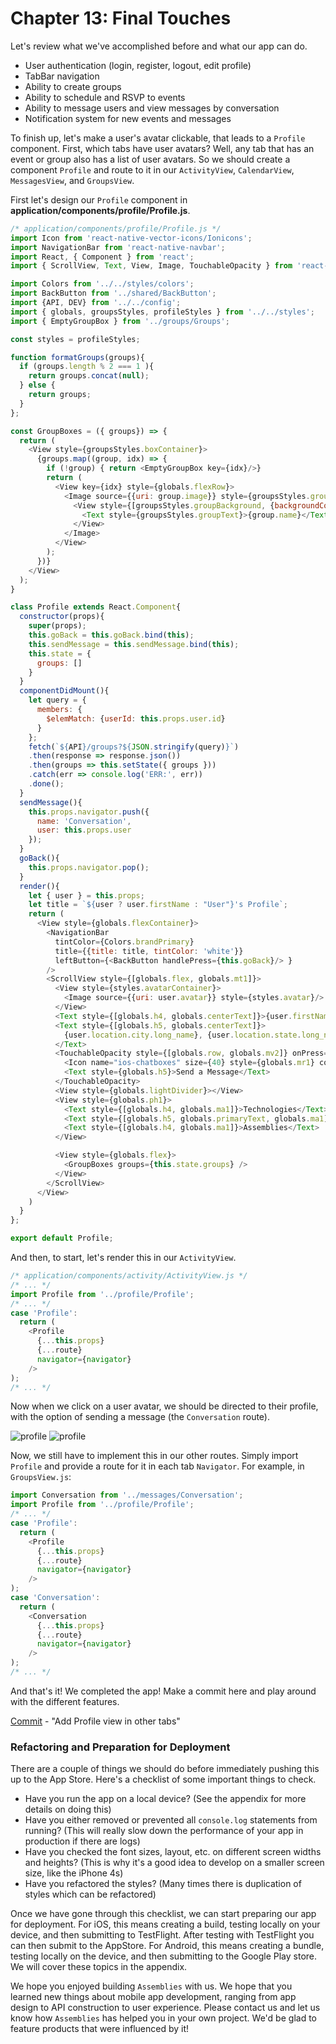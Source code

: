 # Chapter 13: Final Touches

Let's review what we've accomplished before and what our app can do. 

- User authentication (login, register, logout, edit profile)
- TabBar navigation 
- Ability to create groups
- Ability to schedule and RSVP to events
- Ability to message users and view messages by conversation
- Notification system for new events and messages

To finish up, let's make a user's avatar clickable, that leads to a `Profile` component. First, which tabs have user avatars? Well, any tab that has an event or group also has a list of user avatars. So we should create a component `Profile` and route to it in our `ActivityView`, `CalendarView`, `MessagesView`, and `GroupsView`.

First let's design our `Profile` component in **application/components/profile/Profile.js**.

```javascript
/* application/components/profile/Profile.js */
import Icon from 'react-native-vector-icons/Ionicons';
import NavigationBar from 'react-native-navbar';
import React, { Component } from 'react';
import { ScrollView, Text, View, Image, TouchableOpacity } from 'react-native';

import Colors from '../../styles/colors';
import BackButton from '../shared/BackButton';
import {API, DEV} from '../../config';
import { globals, groupsStyles, profileStyles } from '../../styles';
import { EmptyGroupBox } from '../groups/Groups';

const styles = profileStyles;

function formatGroups(groups){
  if (groups.length % 2 === 1 ){
    return groups.concat(null);
  } else {
    return groups;
  }
};

const GroupBoxes = ({ groups}) => {
  return (
    <View style={groupsStyles.boxContainer}>
      {groups.map((group, idx) => {
        if (!group) { return <EmptyGroupBox key={idx}/>}
        return (
          <View key={idx} style={globals.flexRow}>
            <Image source={{uri: group.image}} style={groupsStyles.groupImage}>
              <View style={[groupsStyles.groupBackground, {backgroundColor: group.color,}]} >
                <Text style={groupsStyles.groupText}>{group.name}</Text>
              </View>
            </Image>
          </View>
        );
      })}
    </View>
  );
}

class Profile extends React.Component{
  constructor(props){
    super(props);
    this.goBack = this.goBack.bind(this);
    this.sendMessage = this.sendMessage.bind(this);
    this.state = {
      groups: []
    }
  }
  componentDidMount(){
    let query = {
      members: {
        $elemMatch: {userId: this.props.user.id}
      }
    };
    fetch(`${API}/groups?${JSON.stringify(query)}`)
    .then(response => response.json())
    .then(groups => this.setState({ groups }))
    .catch(err => console.log('ERR:', err))
    .done();
  }
  sendMessage(){
    this.props.navigator.push({
      name: 'Conversation',
      user: this.props.user
    });
  }
  goBack(){
    this.props.navigator.pop();
  }
  render(){
    let { user } = this.props;
    let title = `${user ? user.firstName : "User"}'s Profile`;
    return (
      <View style={globals.flexContainer}>
        <NavigationBar
          tintColor={Colors.brandPrimary}
          title={{title: title, tintColor: 'white'}}
          leftButton={<BackButton handlePress={this.goBack}/> }
        />
        <ScrollView style={[globals.flex, globals.mt1]}>
          <View style={styles.avatarContainer}>
            <Image source={{uri: user.avatar}} style={styles.avatar}/>
          </View>
          <Text style={[globals.h4, globals.centerText]}>{user.firstName} {user.lastName}</Text>
          <Text style={[globals.h5, globals.centerText]}>
            {user.location.city.long_name}, {user.location.state.long_name}
          </Text>
          <TouchableOpacity style={[globals.row, globals.mv2]} onPress={this.sendMessage}>
            <Icon name="ios-chatboxes" size={40} style={globals.mr1} color={Colors.brandPrimary}/>
            <Text style={globals.h5}>Send a Message</Text>
          </TouchableOpacity>
          <View style={globals.lightDivider}></View>
          <View style={globals.ph1}>
            <Text style={[globals.h4, globals.ma1]}>Technologies</Text>
            <Text style={[globals.h5, globals.primaryText, globals.ma1]}>{user.technologies.join(', ')}</Text>
            <Text style={[globals.h4, globals.ma1]}>Assemblies</Text>
          </View>

          <View style={globals.flex}>
            <GroupBoxes groups={this.state.groups} />
          </View>
        </ScrollView>
      </View>
    )
  }
};

export default Profile;
```

And then, to start, let's render this in our `ActivityView`.

```javascript
/* application/components/activity/ActivityView.js */
/* ... */
import Profile from '../profile/Profile';
/* ... */
case 'Profile':
  return (
    <Profile
      {...this.props}
      {...route}
      navigator={navigator}
    />
);
/* ... */
```

Now when we click on a user avatar, we should be directed to their profile, with the option of sending a message (the `Conversation` route).

![profile](/images/chapter-13/profile-1.png)
![profile](/images/chapter-13/profile-2.png)

Now, we still have to implement this in our other routes. Simply import `Profile` and provide a route for it in each tab `Navigator`. For example, in `GroupsView.js`:

```javascript
import Conversation from '../messages/Conversation';
import Profile from '../profile/Profile';
/* ... */
case 'Profile':
  return (
    <Profile
      {...this.props}
      {...route}
      navigator={navigator}
    />
);
case 'Conversation':
  return (
    <Conversation
      {...this.props}
      {...route}
      navigator={navigator}
    />
);
/* ... */
```

And that's it! We completed the app! Make a commit here and play around with the different features.

[Commit](https://github.com/buildreactnative/assemblies-tutorial/tree/7c8f56213c64e2490b6de7bf3deed0863197f7ee) - "Add Profile view in other tabs"

### Refactoring and Preparation for Deployment

There are a couple of things we should do before immediately pushing this up to the App Store. Here's a checklist of some important things to check.

- Have you run the app on a local device? (See the appendix for more details on doing this)
- Have you either removed or prevented all `console.log` statements from running? (This will really slow down the performance of your app in production if there are logs)
- Have you checked the font sizes, layout, etc. on different screen widths and heights? (This is why it's a good idea to develop on a smaller screen size, like the iPhone 4s)
- Have you refactored the styles? (Many times there is duplication of styles which can be refactored)

Once we have gone through this checklist, we can start preparing our app for deployment. For iOS, this means creating a build, testing locally on your device, and then submitting to TestFlight. After testing with TestFlight you can then submit to the AppStore. For Android, this means creating a bundle, testing locally on the device, and then submitting to the Google Play store. We will cover these topics in the appendix.

We hope you enjoyed building `Assemblies` with us. We hope that you learned new things about mobile app development, ranging from app design to API construction to user experience. Please contact us and let us know how `Assemblies` has helped you in your own project. We'd be glad to feature products that were influenced by it!


